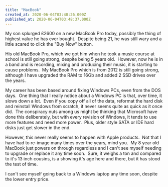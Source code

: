 ```yaml
---
title: "MacBook"
created_at: 2020-06-04T03:40:26.000Z
published_at: 2020-06-04T03:48:37.000Z
---
```

My son splurged £2600 on a new MacBook Pro today, possibly the thing of highest value he has ever bought.  Despite being 21, he was still wary and a little scared to click the "Buy Now" button.

His old MacBook Pro, which we got him when he took a music course at school is still going strong, despite being 5 years old.  However, now he is in a band and is recording, mixing and producing their music, it is starting to cause problems.  My MacBook Pro which is from 2012 is still going strong, although I have upgraded the RAM to 16Gb and added 2 SSD drives over the years.

My career has been based around fixing Windows PCs, even from the DOS days.  One thing that I really notice about a Windows PC is that, over time, it slows down a lot.  Even if you copy off all of the data, reformat the hard disk and reinstall Windows from scratch, it never seems quite as quick as it once did.  The conspiracy nuts among us might be thinking that Microsoft have done this deliberately, but with every revision of Windows, it tends to use more features and need more power.  Plus, older style SATA or IDE hard disks just get slower in the end.

However, this never really seems to happen with Apple products.  Not that I have had to re-image many times over the years, mind you.  My 8 year old MacBook just powers on through regardless and I can't see myself needing to upgrade or replace it any time soon.  Sure, it weighs a ton and compared to it's 13 inch cousins, is a showing it's age here and there, but it has stood the test of time.

I can't see myself going back to a Windows laptop any time soon, despite the lower entry price.
